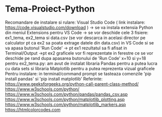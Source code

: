 # Tema-Proiect-Python
Recomandare de instalare si rulare: Visual Studio Code ( link instalare: https://code.visualstudio.com/download )
	-> se va instala extensia Python din meniul Extensions pentru VS Code
 	-> se vor deschide cele 3 fisiere: ex1_tema, ex2_tema si data.csv (se vor descarca in acelasi director pe calculator pt ca ex2 sa poata extrage datele din data.csv) in VS Code si se va apasa butonul 'Run Code'
  	-> pt ex1 rezultatul sa fi afisat in Terminal/Output
   	->pt ex2 graficele vor fi reprezentate in ferestre ce se vor deschide pe rand dupa apasarea butonului de 'Run Code'
 x=10 si y=18
 pentru ex2_tema.py:
 am avut de instalat libraria Pandas pentru a putea lucra cu data sets si 
 libraria Matplotlib pentru a putea reprezenta vizual graficele
 Pentru instalare: in terminal/command prompt se tasteaza comenzile 'pip install pandas' si 'pip install matplotlib'
 Referinte:	https://www.geeksforgeeks.org/python-call-parent-class-method/
		        https://www.w3schools.com/python/
		        https://www.w3schools.com/python/pandas/pandas_csv.asp
		        https://www.w3schools.com/python/matplotlib_plotting.asp
		        https://www.w3schools.com/python/matplotlib_markers.asp
		        https://htmlcolorcodes.com
